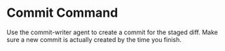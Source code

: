 # Commit Command

Use the commit-writer agent to create a commit for the staged diff. Make sure a
new commit is actually created by the time you finish.
